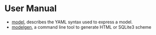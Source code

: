 
# User Manual

- [model](model.5.md), describes the YAML syntax used to express a model.
- [modelgen](modelgen.1.md), a command line tool to generate HTML or SQLite3 scheme


